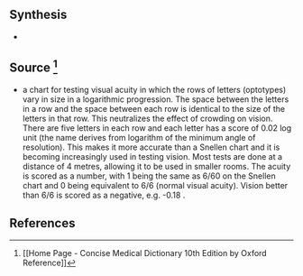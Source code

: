 ## Synthesis
- 
## Source [^1]
- a chart for testing visual acuity in which the rows of letters (optotypes) vary in size in a logarithmic progression. The space between the letters in a row and the space between each row is identical to the size of the letters in that row. This neutralizes the effect of crowding on vision. There are five letters in each row and each letter has a score of 0.02 $\log$ unit (the name derives from logarithm of the minimum angle of resolution). This makes it more accurate than a Snellen chart and it is becoming increasingly used in testing vision. Most tests are done at a distance of 4 metres, allowing it to be used in smaller rooms. The acuity is scored as a number, with 1 being the same as 6/60 on the Snellen chart and 0 being equivalent to 6/6 (normal visual acuity). Vision better than 6/6 is scored as a negative, e.g. -0.18 .
## References

[^1]: [[Home Page - Concise Medical Dictionary 10th Edition by Oxford Reference]]